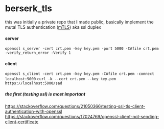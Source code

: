 # berserk_tls
this was initially a private repo that I made public, basically implement the mutal TLS authentication ([mTLS](https://en.wikipedia.org/wiki/Mutual_authentication)) aka ssl duplex


#### server
`openssl s_server -cert crt.pem -key key.pem -port 5000 -CAfile crt.pem -verify_return_error -Verify 1`

#### client
`openssl s_client -cert crt.pem -key key.pem -CAfile crt.pem -connect localhost:5000`
`curl -k --cert crt.pem --key key.pem https://localhost:5000/sad`

##### the first (testing ssl) is most important
https://stackoverflow.com/questions/21050366/testing-ssl-tls-client-authentication-with-openssl
https://stackoverflow.com/questions/17024769/openssl-client-not-sending-client-certificate
